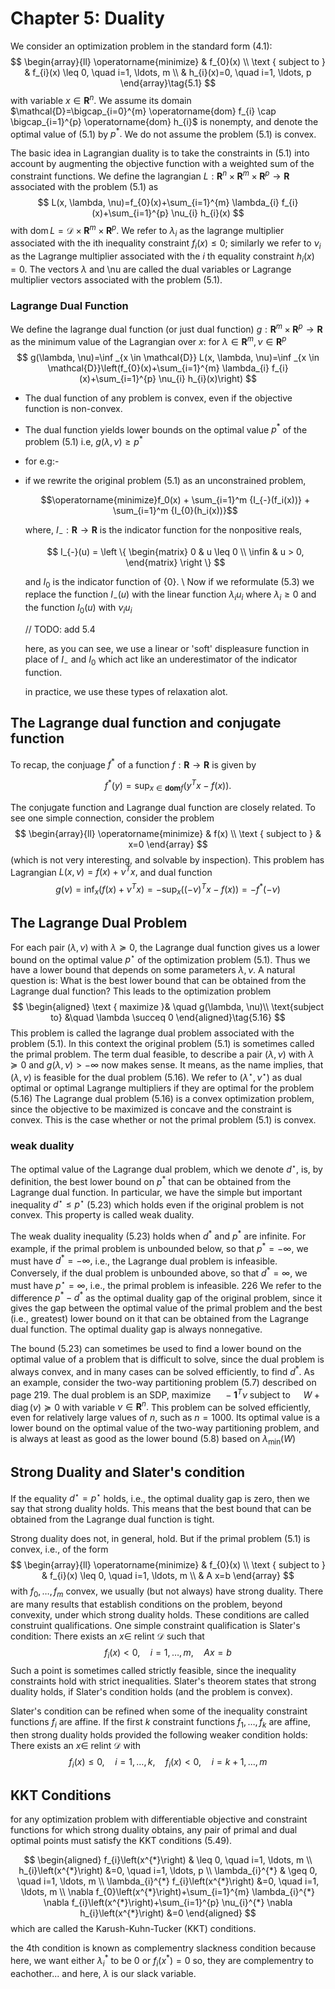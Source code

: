 # Chapter 5: Duality

We consider an optimization problem in the standard form (4.1):
$$
\begin{array}{ll}
\operatorname{minimize} & f_{0}(x) \\
\text { subject to } & f_{i}(x) \leq 0, \quad i=1, \ldots, m \\
& h_{i}(x)=0, \quad i=1, \ldots, p
\end{array}\tag{5.1}
$$
with variable $x \in \mathbf{R}^{n} .$ We assume its domain $\mathcal{D}=\bigcap_{i=0}^{m} \operatorname{dom} f_{i} \cap \bigcap_{i=1}^{p} \operatorname{dom} h_{i}$
is nonempty, and denote the optimal value of (5.1) by $p^{*} .$ We do not assume the problem (5.1) is convex.

The basic idea in Lagrangian duality is to take the constraints in (5.1) into account by augmenting the objective function with a weighted sum of the constraint functions. We define the lagrangian $L: \mathbf{R}^{n} \times \mathbf{R}^{m} \times \mathbf{R}^{p} \rightarrow \mathbf{R}$ associated with the problem (5.1) as
$$
L(x, \lambda, \nu)=f_{0}(x)+\sum_{i=1}^{m} \lambda_{i} f_{i}(x)+\sum_{i=1}^{p} \nu_{i} h_{i}(x)
$$
with $\operatorname{dom} L=\mathcal{D} \times \mathbf{R}^{m} \times \mathbf{R}^{p} .$ We refer to $\lambda_{i}$ as the lagrange multiplier associated with the ith inequality constraint $f_{i}(x) \leq 0 ;$ similarly we refer to $\nu_{i}$ as the Lagrange multiplier associated with the $i$ th equality constraint $h_{i}(x)=0 .$ The vectors $\lambda$ and \nu are called the dual variables or Lagrange multiplier vectors associated with the problem (5.1).


### Lagrange Dual Function

We define the lagrange dual function (or just dual function) $g: \mathbf{R}^{m} \times \mathbf{R}^{p} \rightarrow \mathbf{R}$ as the minimum value of the Lagrangian over $x:$ for $\lambda \in \mathbf{R}^{m}, \nu \in \mathbf{R}^{p}$
$$
g(\lambda, \nu)=\inf _{x \in \mathcal{D}} L(x, \lambda, \nu)=\inf _{x \in \mathcal{D}}\left(f_{0}(x)+\sum_{i=1}^{m} \lambda_{i} f_{i}(x)+\sum_{i=1}^{p} \nu_{i} h_{i}(x)\right)
$$


* The dual function of any problem is convex, even if the objective function is non-convex.
* The dual function yields lower bounds on the optimal value $p^*$ of the problem (5.1) i.e, $g(\lambda, \nu) \geq p^*$
* for e.g:-
* 
    if we rewrite the original problem (5.1) as an unconstrained problem,

    $$\operatorname{minimize}f_0(x) + \sum_{i=1}^m {I_{-}(f_i(x))} + \sum_{i=1}^m {I_{0}(h_i(x))}$$

    where, $I_{-} : \mathbf{R} \rightarrow \mathbf{R}$ is the indicator function for the nonpositive reals,

    $$
    I_{-}(u) = \left \{
    \begin{matrix}
    0 & u \leq 0 \\
    \infin & u > 0, 
    \end{matrix}
    \right \}
    $$

    and $I_0$ is the indicator function of {0}. \\
    Now if we reformulate (5.3) we replace the function $I_{-}(u)$ with the linear function $\lambda_i u_i$ where $\lambda_i \geq 0$ and the function $I_0(u)$ with $\nu_iu_i$

    // TODO: add 5.4

    here, as you can see, we use a linear or 'soft' displeasure function in place of $I_{-}$ and $I_0$ which act like an underestimator of the indicator function.

    in practice, we use these types of relaxation alot.

## The Lagrange dual function and conjugate function

To recap, the conjuage $f^*$ of a function $f: \mathbf{R} \rightarrow \mathbf{R}$
 is given by 

$$
f^*(y) = \sup_{x \in \mathbf{dom}f} (y^Tx - f(x)).
$$

The conjugate function and Lagrange dual function are closely related. To see one simple connection, consider the problem
$$
\begin{array}{ll}
\operatorname{minimize} & f(x) \\
\text { subject to } & x=0
\end{array}
$$
(which is not very interesting, and solvable by inspection). This problem has Lagrangian $L(x, \nu)=f(x)+\nu^{T} x,$ and dual function
$$
g(\nu)=\inf _{x}\left(f(x)+\nu^{T} x\right)=-\sup _{x}\left((-\nu)^{T} x-f(x)\right)=-f^{*}(-\nu)
$$

## The Lagrange Dual Problem

For each pair $(\lambda, \nu)$ with $\lambda \succeq 0$, the Lagrange dual function gives us a lower bound on the optimal value $p^{\star}$ of the optimization problem (5.1). Thus we have a lower bound that depends on some parameters $\lambda, \nu .$ A natural question is: What is the best lower bound that can be obtained from the Lagrange dual function? This leads to the optimization problem
$$
\begin{aligned}
\text { maximize }& \quad g(\lambda, \nu)\\
\text{subject to} &\quad \lambda \succeq 0
\end{aligned}\tag{5.16}
$$
This problem is called the lagrange dual problem associated with the problem (5.1). In this context the original problem (5.1) is sometimes called the primal problem. The term dual feasible, to describe a pair $(\lambda, \nu)$ with $\lambda \succeq 0$ and $g(\lambda, \nu)>-\infty$ now makes sense. It means, as the name implies, that $(\lambda, \nu)$ is feasible for the dual problem (5.16). We refer to $\left(\lambda^{\star}, \nu^{\star}\right)$ as dual optimal or optimal Lagrange multipliers
if they are optimal for the problem (5.16) The Lagrange dual problem (5.16) is a convex optimization problem, since the objective to be maximized is concave and the constraint is convex. This is the case whether or not the primal problem (5.1) is convex.

### weak duality
The optimal value of the Lagrange dual problem, which we denote $d^{\star}$, is, by definition, the best lower bound on $p^{*}$ that can be obtained from the Lagrange dual function. In particular, we have the simple but important inequality
$d^{\star} \leq p^{\star}$
(5.23)
which holds even if the original problem is not convex. This property is called weak duality.

The weak duality inequality (5.23) holds when $d^{*}$ and $p^{*}$ are infinite. For example, if the primal problem is unbounded below, so that $p^{*}=-\infty,$ we must have $d^{*}=-\infty,$ i.e., the Lagrange dual problem is infeasible. Conversely, if the dual problem is unbounded above, so that $d^{*}=\infty,$ we must have $p^{\star}=\infty,$ i.e., the primal problem is infeasible.
226
We refer to the difference $p^{*}-d^{*}$ as the optimal duality gap of the original problem, since it gives the gap between the optimal value of the primal problem and the best (i.e., greatest) lower bound on it that can be obtained from the Lagrange dual function. The optimal duality gap is always nonnegative.

The bound (5.23) can sometimes be used to find a lower bound on the optimal value of a problem that is difficult to solve, since the dual problem is always convex, and in many cases can be solved efficiently, to find $d^{*}$. As an example, consider the two-way partitioning problem (5.7) described on page 219. The dual problem
is an SDP, maximize $\quad-\mathbf{1}^{T} \nu$
subject to $\quad W+\operatorname{diag}(\nu) \succeq 0$
with variable $\nu \in \mathbf{R}^{n} .$ This problem can be solved efficiently, even for relatively large values of $n,$ such as $n=1000 .$ Its optimal value is a lower bound on the optimal value of the two-way partitioning problem, and is always at least as good as the lower bound (5.8) based on $\lambda_{\min }(W)$

## Strong Duality and Slater's condition

If the equality
$d^{\star}=p^{\star}$
holds, i.e., the optimal duality gap is zero, then we say that strong duality holds. This means that the best bound that can be obtained from the Lagrange dual function is tight.

Strong duality does not, in general, hold. But if the primal problem (5.1) is convex, i.e., of the form
$$
\begin{array}{ll}
\operatorname{minimize} & f_{0}(x) \\
\text { subject to } & f_{i}(x) \leq 0, \quad i=1, \ldots, m \\
& A x=b
\end{array}
$$
with $f_{0}, \ldots, f_{m}$ convex, we usually (but not always) have strong duality. There are many results that establish conditions on the problem, beyond convexity, under which strong duality holds. These conditions are called construint qualifications. One simple constraint qualification is Slater's condition: There exists an $x \in$ relint $\mathcal{D}$ such that
$$
f_{i}(x)<0, \quad i=1, \ldots, m, \quad A x=b
$$
Such a point is sometimes called strictly feasible, since the inequality constraints hold with strict inequalities. Slater's theorem states that strong duality holds, if Slater's condition holds (and the problem is convex).

Slater's condition can be refined when some of the inequality constraint functions $f_{i}$ are affine. If the first $k$ constraint functions $f_{1}, \ldots, f_{k}$ are affine, then strong duality holds provided the following weaker condition holds: There exists an $x \in$ relint $\mathcal{D}$ with
$$
f_{i}(x) \leq 0, \quad i=1, \ldots, k, \quad f_{i}(x)<0, \quad i=k+1, \ldots, m
$$


## KKT Conditions


<!-- KKT conditions for nonconvex problems
As above, let $x^{*}$ and $\left(\lambda^{*}, \nu^{*}\right)$ be any primal and dual optimal points with zero duality gap. since $x^{*}$ minimizes $L\left(x, \lambda^{*}, \nu^{*}\right)$ over $x,$ it follows that its gradient must vanish at $x^{*},$ i.e.,
$$
\nabla f_{0}\left(x^{*}\right)+\sum_{i=1}^{m} \lambda_{i}^{*} \nabla f_{i}\left(x^{*}\right)+\sum_{i=1}^{p} \nu_{i}^{*} \nabla h_{i}\left(x^{*}\right)=0
$$ -->

for any optimization problem with differentiable objective and constraint functions for which strong duality obtains, any pair of primal and dual optimal points must satisfy the KKT conditions (5.49).


$$
\begin{aligned}
f_{i}\left(x^{*}\right) & \leq 0, \quad i=1, \ldots, m \\
h_{i}\left(x^{*}\right) &=0, \quad i=1, \ldots, p \\
\lambda_{i}^{*} & \geq 0, \quad i=1, \ldots, m \\
\lambda_{i}^{*} f_{i}\left(x^{*}\right) &=0, \quad i=1, \ldots, m \\
\nabla f_{0}\left(x^{*}\right)+\sum_{i=1}^{m} \lambda_{i}^{*} \nabla f_{i}\left(x^{*}\right)+\sum_{i=1}^{p} \nu_{i}^{*} \nabla h_{i}\left(x^{*}\right) &=0
\end{aligned}
$$
which are called the Karush-Kuhn-Tucker (KKT) conditions. 

the 4th condition is known as complementry slackness condition because here, we want either $\lambda_i^*$ to be 0 or $f_i(x^*) = 0$ so, they are complementry to eachother... and here, $\lambda$ is our slack variable.